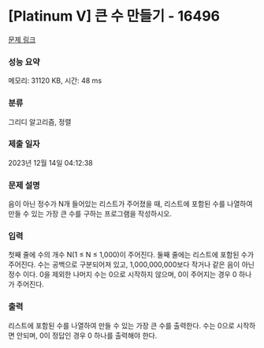 # [Platinum V] 큰 수 만들기 - 16496 

[문제 링크](https://www.acmicpc.net/problem/16496) 

### 성능 요약

메모리: 31120 KB, 시간: 48 ms

### 분류

그리디 알고리즘, 정렬

### 제출 일자

2023년 12월 14일 04:12:38

### 문제 설명

<p>음이 아닌 정수가 N개 들어있는 리스트가 주어졌을 때, 리스트에 포함된 수를 나열하여 만들 수 있는 가장 큰 수를 구하는 프로그램을 작성하시오.</p>

### 입력 

 <p>첫째 줄에 수의 개수 N(1 ≤ N ≤ 1,000)이 주어진다. 둘째 줄에는 리스트에 포함된 수가 주어진다. 수는 공백으로 구분되어져 있고, 1,000,000,000보다 작거나 같은 음이 아닌 정수 이다. 0을 제외한 나머지 수는 0으로 시작하지 않으며, 0이 주어지는 경우 0 하나가 주어진다.</p>

### 출력 

 <p>리스트에 포함된 수를 나열하여 만들 수 있는 가장 큰 수를 출력한다. 수는 0으로 시작하면 안되며, 0이 정답인 경우 0 하나를 출력해야 한다.</p>

